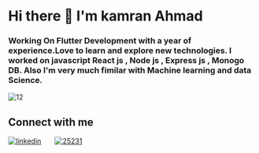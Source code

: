 # Hi there 👋 I'm kamran Ahmad



### Working On Flutter Development with a year of experience.Love to learn and explore new technologies. I worked on javascript React js , Node js , Express js , Monogo DB. Also I'm very much fimilar with Machine learning and data Science.
 
 
![12](https://user-images.githubusercontent.com/68790390/184704243-77895f9e-7171-4826-aa04-cebe790a48f4.gif)
  
  
## Connect with me

[![linkedin](https://user-images.githubusercontent.com/68790390/184708576-2c3830d3-ae87-469b-8661-82b740b356ab.png)][1] &nbsp; &nbsp; &nbsp; [![25231](https://user-images.githubusercontent.com/68790390/184710199-e0f34e46-9f11-4db8-a936-2125e33bd155.png)][2]




[1]: https://www.linkedin.com/in/kamran-ahmad-13a405182/
[2]: https://github.com/kamranAhmad2aa3
